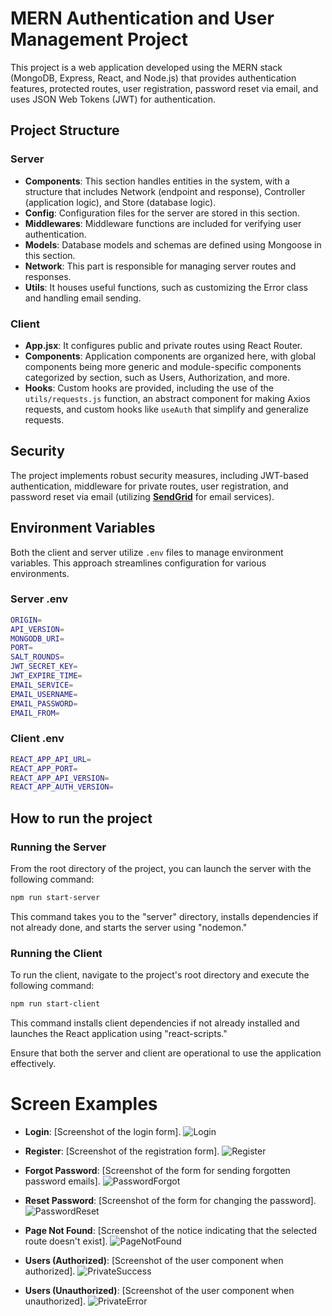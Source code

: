 # MERN Authentication and User Management Project

This project is a web application developed using the MERN stack (MongoDB, Express, React, and Node.js) that provides authentication features, protected routes, user registration, password reset via email, and uses JSON Web Tokens (JWT) for authentication.

## Project Structure

### Server

- **Components**: This section handles entities in the system, with a structure that includes Network (endpoint and response), Controller (application logic), and Store (database logic).
- **Config**: Configuration files for the server are stored in this section.
- **Middlewares**: Middleware functions are included for verifying user authentication.
- **Models**: Database models and schemas are defined using Mongoose in this section.
- **Network**: This part is responsible for managing server routes and responses.
- **Utils**: It houses useful functions, such as customizing the Error class and handling email sending.

### Client

- **App.jsx**: It configures public and private routes using React Router.
- **Components**: Application components are organized here, with global components being more generic and module-specific components categorized by section, such as Users, Authorization, and more.
- **Hooks**: Custom hooks are provided, including the use of the `utils/requests.js` function, an abstract component for making Axios requests, and custom hooks like `useAuth` that simplify and generalize requests.

## Security

The project implements robust security measures, including JWT-based authentication, middleware for private routes, user registration, and password reset via email (utilizing **[SendGrid](https://app.sendgrid.com/)** for email services).

## Environment Variables

Both the client and server utilize `.env` files to manage environment variables. This approach streamlines configuration for various environments.

### Server .env

```bash
ORIGIN=
API_VERSION=
MONGODB_URI=
PORT=
SALT_ROUNDS=
JWT_SECRET_KEY=
JWT_EXPIRE_TIME=
EMAIL_SERVICE=
EMAIL_USERNAME=
EMAIL_PASSWORD=
EMAIL_FROM=
```

### Client .env

```bash
REACT_APP_API_URL=
REACT_APP_PORT=
REACT_APP_API_VERSION=
REACT_APP_AUTH_VERSION=
```

## How to run the project

### Running the Server

From the root directory of the project, you can launch the server with the following command:

```bash
npm run start-server
```

This command takes you to the "server" directory, installs dependencies if not already done, and starts the server using "nodemon."

### Running the Client

To run the client, navigate to the project's root directory and execute the following command:

```bash
npm run start-client
```

This command installs client dependencies if not already installed and launches the React application using "react-scripts."

Ensure that both the server and client are operational to use the application effectively.

# Screen Examples

- **Login**: [Screenshot of the login form].
![Login](https://github.com/OwenLobato/mern_auth/assets/74989360/e6c2adaf-487e-40d8-9a30-a2c3d124051c)

- **Register**: [Screenshot of the registration form].
![Register](https://github.com/OwenLobato/mern_auth/assets/74989360/f875f0bc-6f7a-4b29-837e-be701f7bb69b)

- **Forgot Password**: [Screenshot of the form for sending forgotten password emails].
![PasswordForgot](https://github.com/OwenLobato/mern_auth/assets/74989360/b2b7ac24-bc1c-435a-a60b-88cea99f2814)

- **Reset Password**: [Screenshot of the form for changing the password].
![PasswordReset](https://github.com/OwenLobato/mern_auth/assets/74989360/a44015d5-6ddd-4b95-8efe-1f2ba71c14a1)

- **Page Not Found**: [Screenshot of the notice indicating that the selected route doesn't exist].
![PageNotFound](https://github.com/OwenLobato/mern_auth/assets/74989360/f7ba513b-39ba-4a93-8661-e1328c84bcfc)

- **Users (Authorized)**: [Screenshot of the user component when authorized].
![PrivateSuccess](https://github.com/OwenLobato/mern_auth/assets/74989360/3706e0d3-fb0d-4b1c-b3c3-74162b13a4fe)

- **Users (Unauthorized)**: [Screenshot of the user component when unauthorized].
![PrivateError](https://github.com/OwenLobato/mern_auth/assets/74989360/e63991c4-4c5a-4eef-b090-254a1f63f78a)

